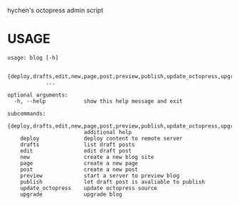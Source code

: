 hychen's octopress admin script

# USAGE
	usage: blog [-h]

	            {deploy,drafts,edit,new,page,post,preview,publish,update_octopress,upgrade}
	            ...

	optional arguments:
	  -h, --help            show this help message and exit

	subcommands:
	  {deploy,drafts,edit,new,page,post,preview,publish,update_octopress,upgrade}
	                        additional help
	    deploy              deploy content to remote server
	    drafts              list draft posts
	    edit                edit draft post
	    new                 create a new blog site
	    page                create a new page
	    post                create a new post
	    preview             start a server to preview blog
	    publish             let draft post is avaliable to publish
	    update_octopress    update octopress source
	    upgrade             upgrade blog
